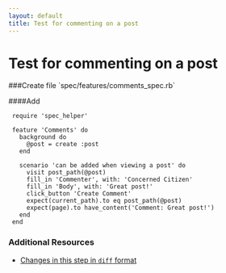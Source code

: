```yaml
---
layout: default
title: Test for commenting on a post
---
```


<h1 id="main">Test for commenting on a post</h1>
###Create file `spec/features/comments_spec.rb`

####Add
```
 require 'spec_helper'
 
 feature 'Comments' do
   background do
     @post = create :post
   end
 
   scenario 'can be added when viewing a post' do
     visit post_path(@post)
     fill_in 'Commenter', with: 'Concerned Citizen'
     fill_in 'Body', with: 'Great post!'
     click_button 'Create Comment'
     expect(current_path).to eq post_path(@post)
     expect(page).to have_content('Comment: Great post!')
   end
 end
```



### Additional Resources

* [Changes in this step in `diff` format](https://github.com/software-academy/rails_getting_started_bdd/commit/0feb72974ee16d0531553bd17099563dacf159da)

